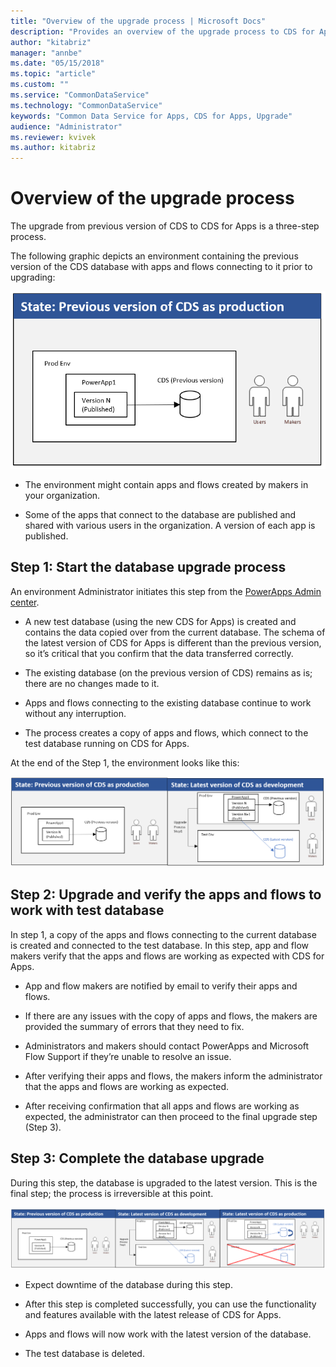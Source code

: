 ```yaml
---
title: "Overview of the upgrade process | Microsoft Docs"
description: "Provides an overview of the upgrade process to CDS for Apps."
author: "kitabriz"
manager: "annbe"
ms.date: "05/15/2018"
ms.topic: "article"
ms.custom: ""
ms.service: "CommonDataService"
ms.technology: "CommonDataService"
keywords: "Common Data Service for Apps, CDS for Apps, Upgrade"
audience: "Administrator"
ms.reviewer: kvivek
ms.author: kitabriz
---
```


# Overview of the upgrade process

The upgrade from previous version of CDS to CDS for Apps is a three-step process.

The following graphic depicts an environment containing the previous version of
the CDS database with apps and flows connecting to it prior to upgrading:  

![Before upgrading to CDS for Apps](media/before-upgrade.png)

-   The environment might contain apps and flows created by makers in your
    organization. 

-   Some of the apps that connect to the database are published and shared with
    various users in the organization. A version of each app is published. 

## Step 1: Start the database upgrade process

An environment Administrator initiates this step from the [PowerApps Admin
center](https://admin.powerapps.com/). 

-   A new test database (using the new CDS for Apps) is created and contains the
    data copied over from the current database. The schema of the latest version
    of CDS for Apps is different than the previous version, so it’s critical
    that you confirm that the data transferred correctly.  

-   The existing database (on the previous version of CDS) remains as is; there
    are no changes made to it. 

-   Apps and flows connecting to the existing database continue to work without
    any interruption. 

-   The process creates a copy of apps and flows, which connect to the test
    database running on CDS for Apps.  

At the end of the Step 1, the environment looks like this:  

![After database upgrade](media/after-db-upgrade.png)

## Step 2: Upgrade and verify the apps and flows to work with test database

In step 1, a copy of the apps and flows connecting to the current
database is created and connected to the test database. In this step, app and
flow makers verify that the apps and flows are working as expected with CDS for
Apps.  

-   App and flow makers are notified by email to verify their apps and flows. 

-   If there are any issues with the copy of apps and flows, the makers are
    provided the summary of errors that they need to fix. 

-   Administrators and makers should contact PowerApps and Microsoft Flow
    Support if they’re unable to resolve an issue. 

-   After verifying their apps and flows, the makers inform the administrator
    that the apps and flows are working as expected.  

-   After receiving confirmation that all apps and flows are working as
    expected, the administrator can then proceed to the final upgrade step (Step
    3). 

## Step 3: Complete the database upgrade

During this step, the database is upgraded to the latest version. This is the
final step; the process is irreversible at this point.  

![After the upgrade](media/after-upgrade.png)

-   Expect downtime of the database during this step.  

-   After this step is completed successfully, you can use the functionality and
    features available with the latest release of CDS for Apps.  

-   Apps and flows will now work with the latest version of the database.

-   The test database is deleted. 